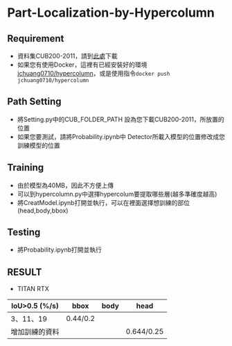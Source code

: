 # Part-Localization-by-Hypercolumn

## Requirement
* 資料集CUB200-2011，請到[此處](http://www.vision.caltech.edu/visipedia/CUB-200-2011.html)下載
* 如果您有使用Docker，這裡有已經安裝好的環境[jchuang0710/hypercolumn](https://hub.docker.com/repository/docker/jchuang0710/hypercolumn)，或是使用指令`docker push jchuang0710/hypercolumn`
## Path Setting
* 將Setting.py中的CUB_FOLDER_PATH 設為您下載CUB200-2011，所放置的位置
* 如果您要測試，請將Probability.ipynb中 Detector所載入模型的位置修改成您訓練模型的位置
## Training
* 由於模型為40MB，因此不方便上傳
* 可以到hypercolumn.py中選擇hypercolum要提取哪些層(越多準確度越高)
* 將CreatModel.ipynb打開並執行，可以在裡面選擇想訓練的部位(head,body,bbox)
## Testing
* 將Probability.ipynb打開並執行
## RESULT
 * TITAN RTX
 
|IoU>0.5 (%/s)|bbox|body|head|
|----------|----|-----|----|
|3、11、19|0.44/0.2|||
|增加訓練的資料|||0.644/0.25|
